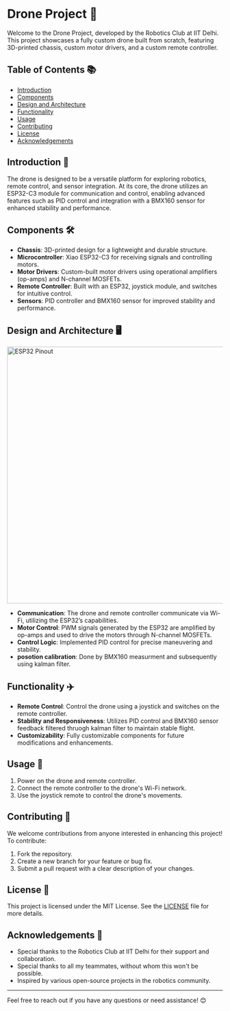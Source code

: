 # Drone Project 🚀

Welcome to the Drone Project, developed by the Robotics Club at IIT Delhi. This project showcases a fully custom drone built from scratch, featuring 3D-printed chassis, custom motor drivers, and a custom remote controller.

## Table of Contents 📚
- [Introduction](#introduction)
- [Components](#components)
- [Design and Architecture](#design-and-architecture)
- [Functionality](#functionality)
- [Usage](#usage)
- [Contributing](#contributing)
- [License](#license)
- [Acknowledgements](#acknowledgements)

## Introduction 🌟

The drone is designed to be a versatile platform for exploring robotics, remote control, and sensor integration. At its core, the drone utilizes an ESP32-C3 module for communication and control, enabling advanced features such as PID control and integration with a BMX160 sensor for enhanced stability and performance.

## Components 🛠️

- **Chassis**: 3D-printed design for a lightweight and durable structure.
- **Microcontroller**: Xiao ESP32-C3 for receiving signals and controlling motors.
- **Motor Drivers**: Custom-built motor drivers using operational amplifiers (op-amps) and N-channel MOSFETs.
- **Remote Controller**: Built with an ESP32, joystick module, and switches for intuitive control.
- **Sensors**: PID controller and BMX160 sensor for improved stability and performance.

## Design and Architecture 🖥️

<img src="..\public\asssets\CADimage.jpg" alt="ESP32 Pinout" width="600"/>

- **Communication**: The drone and remote controller communicate via Wi-Fi, utilizing the ESP32’s capabilities.
- **Motor Control**: PWM signals generated by the ESP32 are amplified by op-amps and used to drive the motors through N-channel MOSFETs.
- **Control Logic**: Implemented PID control for precise maneuvering and stability.
- **posotion calibration**: Done by BMX160 measurment and subsequently using kalman filter.

## Functionality ✈️

- **Remote Control**: Control the drone using a joystick and switches on the remote controller.
- **Stability and Responsiveness**: Utilizes PID control and BMX160 sensor feedback filtered thruogh kalman filter to maintain stable flight.
- **Customizability**: Fully customizable components for future modifications and enhancements.

## Usage 📡

1. Power on the drone and remote controller.
2. Connect the remote controller to the drone's Wi-Fi network.
3. Use the joystick remote to control the drone's movements.

## Contributing 🤝

We welcome contributions from anyone interested in enhancing this project! To contribute:

1. Fork the repository.
2. Create a new branch for your feature or bug fix.
3. Submit a pull request with a clear description of your changes.

## License 📜

This project is licensed under the MIT License. See the [LICENSE](LICENSE) file for more details.

## Acknowledgements 🙏

- Special thanks to the Robotics Club at IIT Delhi for their support and collaboration.
- Special thanks to all my teammates, without whom this won't be possible.
- Inspired by various open-source projects in the robotics community.

---

Feel free to reach out if you have any questions or need assistance! 😊
